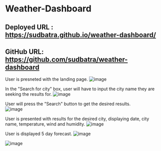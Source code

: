 # Weather-Dashboard
## Deployed URL : https://sudbatra.github.io/weather-dashboard/
## GitHub URL: https://github.com/sudbatra/weather-dashboard

User is presneted with the landing page. 
![image](https://user-images.githubusercontent.com/79431276/124681518-b353b400-de96-11eb-9a88-67f8cee391a5.png)

In the "Search for city" box, user will have to input the city name they are seeking the results for. 
![image](https://user-images.githubusercontent.com/79431276/124681609-e72ed980-de96-11eb-9c55-3d55fa60caa7.png)

User will press the "Search" button to get the desired results.
<br>
![image](https://user-images.githubusercontent.com/79431276/124681673-09c0f280-de97-11eb-82f1-8420f36b8558.png)

User is presented with results for the desired city, displaying date, city name, temperature, wind and humidity. 
![image](https://user-images.githubusercontent.com/79431276/124681737-2826ee00-de97-11eb-927d-12ced3f8b292.png)

User is displayed 5 day forecast.
![image](https://user-images.githubusercontent.com/79431276/124681827-63292180-de97-11eb-9290-979d246d746c.png)

![image](https://user-images.githubusercontent.com/79431276/124681913-966bb080-de97-11eb-92f2-fba4fa8a77cd.png)
